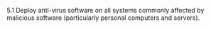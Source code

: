5.1 Deploy anti-virus software on all systems commonly affected by malicious software (particularly personal computers and servers). 